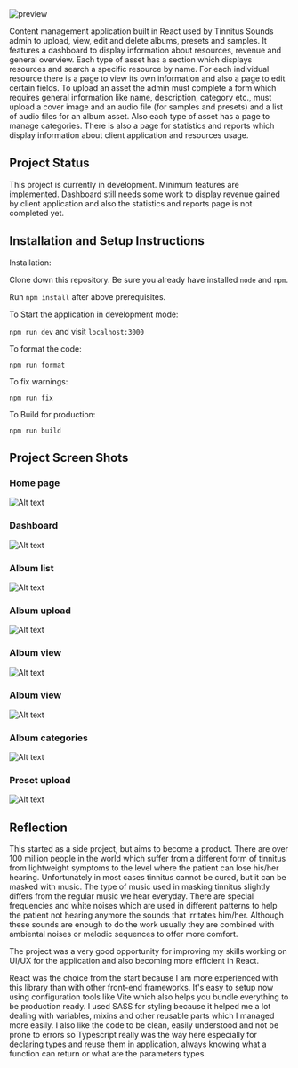 <img src="https://www.stefantincu.com/misc/tinnitus-banner.png" alt="preview">

Content management application built in React used by Tinnitus Sounds admin to upload, view, edit and delete albums, presets and samples. It features a dashboard to display information about resources, revenue and general overview. Each type of asset has a section which displays resources and search a specific resource by name. For each individual resource there is a page to view its own information and also a page to edit certain fields. To upload an asset the admin must complete a form which requires general information like name, description, category etc., must upload a cover image and an audio file (for samples and presets) and a list of audio files for an album asset. Also each type of asset has a page to manage categories. There is also a page for statistics and reports which display information about client application and resources usage.

## Project Status

This project is currently in development. Minimum features are implemented. Dashboard still needs some work to display revenue gained by client application 
and also the statistics and reports page is not completed yet.

## Installation and Setup Instructions

Installation:

Clone down this repository. Be sure you already have installed `node` and `npm`.

Run `npm install` after above prerequisites.


To Start the application in development mode:

`npm run dev` and visit `localhost:3000`


To format the code:

`npm run format`


To fix warnings:

`npm run fix`


To Build for production:

`npm run build`


## Project Screen Shots

### Home page

![Alt text](https://www.stefantincu.com/tinnitus/home.png "Home")

### Dashboard

![Alt text](https://www.stefantincu.com/tinnitus/dashboard.png "Dashboard")

### Album list

![Alt text](https://www.stefantincu.com/tinnitus/album_list.png "Album list")

### Album upload

![Alt text](https://www.stefantincu.com/tinnitus/album_upload.png "Album upload")

### Album view

![Alt text](https://www.stefantincu.com/tinnitus/album_view.png "Album view")

### Album view

![Alt text](https://www.stefantincu.com/tinnitus/album_edit.png "Album edit")

### Album categories

![Alt text](https://www.stefantincu.com/tinnitus/album_categories.png "Album categories")

### Preset upload

![Alt text](https://www.stefantincu.com/tinnitus/preset_upload.png "Preset upload")



## Reflection  

This started as a side project, but aims to become a product. There are over 100 million people in the world which suffer from a different form of tinnitus from lightweight symptoms to the level where the patient can lose his/her hearing. Unfortunately in most cases tinnitus cannot be cured, but it can be masked with music. The type of music used in masking tinnitus slightly differs from the regular music we hear everyday. There are special frequencies and white noises which are used in different patterns to help the patient not hearing anymore the sounds that irritates him/her. Although these sounds are enough to do the work usually they are combined with ambiental noises or melodic sequences to offer more comfort.

The project was a very good opportunity for improving my skills working on UI/UX for the application and also becoming more efficient in React. 

React was the choice from the start because I am more experienced with this library than with other front-end frameworks. It's easy to setup now using configuration tools like Vite which also helps you bundle everything to be production ready. I used SASS for styling because it helped me a lot dealing with variables, mixins and other reusable parts which I managed more easily. I also like the code to be clean, easily understood and not be prone to errors so Typescript really was the way here especially for declaring types and reuse them in application, always knowing what a function can return or what are the parameters types.
